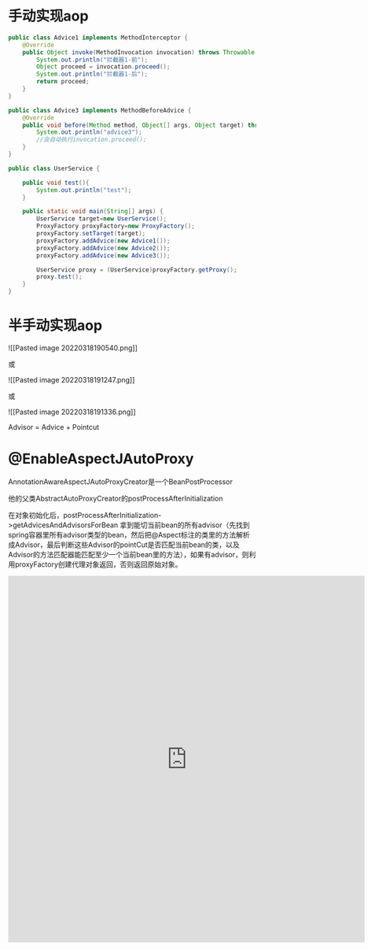 # 手动实现aop
```java
public class Advice1 implements MethodInterceptor {
    @Override
    public Object invoke(MethodInvocation invocation) throws Throwable {
        System.out.println("拦截器1-前");
        Object proceed = invocation.proceed();
        System.out.println("拦截器1-后");
        return proceed;
    }
}

public class Advice3 implements MethodBeforeAdvice {
    @Override
    public void before(Method method, Object[] args, Object target) throws Throwable {
        System.out.println("advice3");
        //会自动执行invocation.proceed();
    }
}

public class UserService {

    public void test(){
        System.out.println("test");
    }

    public static void main(String[] args) {
        UserService target=new UserService();
        ProxyFactory proxyFactory=new ProxyFactory();
        proxyFactory.setTarget(target);
        proxyFactory.addAdvice(new Advice1());
        proxyFactory.addAdvice(new Advice2());
        proxyFactory.addAdvice(new Advice3());

        UserService proxy = (UserService)proxyFactory.getProxy();
        proxy.test();
    }
}
```

# 半手动实现aop

![[Pasted image 20220318190540.png]]

或

![[Pasted image 20220318191247.png]]

或

![[Pasted image 20220318191336.png]]

Advisor = Advice + Pointcut


# @EnableAspectJAutoProxy
AnnotationAwareAspectJAutoProxyCreator是一个BeanPostProcessor

他的父类AbstractAutoProxyCreator的postProcessAfterInitialization

在对象初始化后，postProcessAfterInitialization->getAdvicesAndAdvisorsForBean
拿到能切当前bean的所有advisor（先找到spring容器里所有advisor类型的bean，然后把@Aspect标注的类里的方法解析成Advisor，最后判断这些Advisor的pointCut是否匹配当前bean的类，以及Advisor的方法匹配器能匹配至少一个当前bean里的方法），如果有advisor，则利用proxyFactory创建代理对象返回，否则返回原始对象。

<iframe id="embed_dom" name="embed_dom" frameborder="0" style="display:block;width:725px; height:745px;" src="https://www.processon.com/embed/5f70473c07912952ebf91ded"></iframe>


